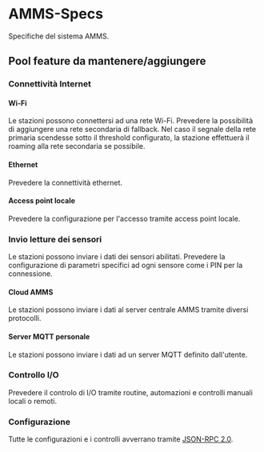 # AMMS-Specs
Specifiche del sistema AMMS.

## Pool feature da mantenere/aggiungere

### Connettività Internet

#### Wi-Fi

Le stazioni possono connettersi ad una rete Wi-Fi. Prevedere la possibilità di aggiungere una rete secondaria di fallback. Nel caso il segnale della rete primaria scendesse sotto il threshold configurato, la stazione effettuerà il roaming alla rete secondaria se possibile.

#### Ethernet

Prevedere la connettività ethernet.

#### Access point locale

Prevedere la configurazione per l'accesso tramite access point locale.

### Invio letture dei sensori

Le stazioni possono inviare i dati dei sensori abilitati. Prevedere la configurazione di parametri specifici ad ogni sensore come i PIN per la connessione.

#### Cloud AMMS

Le stazioni possono inviare i dati al server centrale AMMS tramite diversi protocolli.

#### Server MQTT personale

Le stazioni possono inviare i dati ad un server MQTT definito dall'utente.

### Controllo I/O

Prevedere il controlo di I/O tramite routine, automazioni e controlli manuali locali o remoti.

### Configurazione

Tutte le configurazioni e i controlli avverrano tramite [JSON-RPC 2.0](https://mongoose-os.com/docs/mongoose-os/userguide/rpc.md).